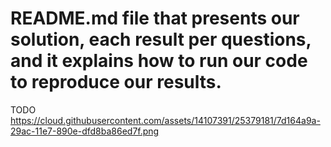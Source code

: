 # README.md file that presents our solution, each result per questions, and it explains how to run our code to reproduce our results.  

TODO
https://cloud.githubusercontent.com/assets/14107391/25379181/7d164a9a-29ac-11e7-890e-dfd8ba86ed7f.png
